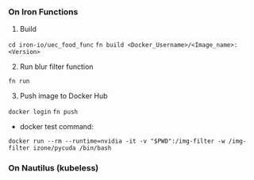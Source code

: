 ### On Iron Functions

1. Build

``` cd iron-io/uec_food_func ```
``` fn build <Docker_Username>/<Image_name>:<Version> ```

2. Run blur filter function

``` fn run ```

3. Push image to Docker Hub

```docker login```
```fn push```

- docker test command:

``` docker run --rm --runtime=nvidia -it -v "$PWD":/img-filter -w /img-filter izone/pycuda /bin/bash ```


### On Nautilus (kubeless)

